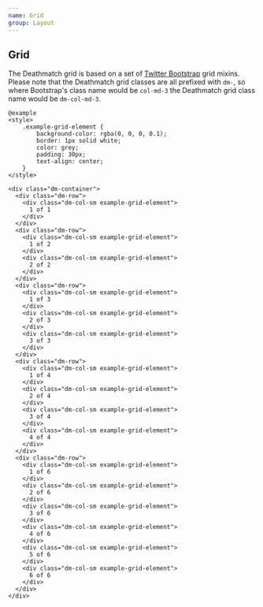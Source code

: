 ```yaml
---
name: Grid
group: Layout
---
```


## Grid

The Deathmatch grid is based on a set 
of [Twitter Bootstrap](https://v4-alpha.getbootstrap.com/layout/grid) grid mixins. Please note 
that the Deathmatch grid classes are all prefixed with `dm-`, so where Bootstrap's class name 
 would be `col-md-3` the Deathmatch grid class name would be `dm-col-md-3`.
 
    @example
    <style>
        .example-grid-element {
            background-color: rgba(0, 0, 0, 0.1);
            border: 1px solid white;
            color: grey;
            padding: 30px;
            text-align: center;
        }
    </style>
    
    <div class="dm-container">
      <div class="dm-row">
        <div class="dm-col-sm example-grid-element">
          1 of 1
        </div>
      </div>
      <div class="dm-row">
        <div class="dm-col-sm example-grid-element">
          1 of 2
        </div>
        <div class="dm-col-sm example-grid-element">
          2 of 2
        </div>
      </div>
      <div class="dm-row">
        <div class="dm-col-sm example-grid-element">
          1 of 3
        </div>
        <div class="dm-col-sm example-grid-element">
          2 of 3
        </div>
        <div class="dm-col-sm example-grid-element">
          3 of 3
        </div>
      </div>
      <div class="dm-row">
        <div class="dm-col-sm example-grid-element">
          1 of 4
        </div>
        <div class="dm-col-sm example-grid-element">
          2 of 4
        </div>
        <div class="dm-col-sm example-grid-element">
          3 of 4
        </div>
        <div class="dm-col-sm example-grid-element">
          4 of 4
        </div>
      </div>
      <div class="dm-row">
        <div class="dm-col-sm example-grid-element">
          1 of 6
        </div>
        <div class="dm-col-sm example-grid-element">
          2 of 6
        </div>
        <div class="dm-col-sm example-grid-element">
          3 of 6
        </div>
        <div class="dm-col-sm example-grid-element">
          4 of 6
        </div>
        <div class="dm-col-sm example-grid-element">
          5 of 6
        </div>
        <div class="dm-col-sm example-grid-element">
          6 of 6
        </div>
      </div>
    </div>